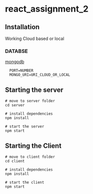 # react_assignment_2

## Installation
Working Cloud based or local
### DATABSE
  [mongodb](https://fastdl.mongodb.org/windows/mongodb-windows-x86_64-6.0.3-signed.msi)
  
```env
  PORT=NUMBER
  MONGO_URI=URI_CLOUD_OR_LOCAL
```
  
## Starting the server

```nodejs
# move to server folder
cd server

# install dependencies
npm install

# start the server
npm start
```
## Starting the Client

```nodejs
# move to client folder
cd client

# install dependencies
npm install

# start the client
npm start
```
